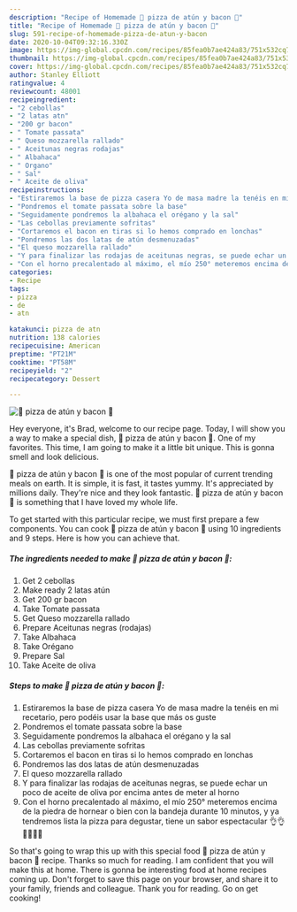 ```yaml
---
description: "Recipe of Homemade 🍕 pizza de atún y bacon 🍕"
title: "Recipe of Homemade 🍕 pizza de atún y bacon 🍕"
slug: 591-recipe-of-homemade-pizza-de-atun-y-bacon
date: 2020-10-04T09:32:16.330Z
image: https://img-global.cpcdn.com/recipes/85fea0b7ae424a83/751x532cq70/🍕-pizza-de-atun-y-bacon-🍕-foto-principal.jpg
thumbnail: https://img-global.cpcdn.com/recipes/85fea0b7ae424a83/751x532cq70/🍕-pizza-de-atun-y-bacon-🍕-foto-principal.jpg
cover: https://img-global.cpcdn.com/recipes/85fea0b7ae424a83/751x532cq70/🍕-pizza-de-atun-y-bacon-🍕-foto-principal.jpg
author: Stanley Elliott
ratingvalue: 4
reviewcount: 48001
recipeingredient:
- "2 cebollas"
- "2 latas atn"
- "200 gr bacon"
- " Tomate passata"
- " Queso mozzarella rallado"
- " Aceitunas negras rodajas"
- " Albahaca"
- " Organo"
- " Sal"
- " Aceite de oliva"
recipeinstructions:
- "Estiraremos la base de pizza casera Yo de masa madre la tenéis en mi recetario, pero podéis usar la base que más os guste"
- "Pondremos el tomate passata sobre la base"
- "Seguidamente pondremos la albahaca el orégano y la sal"
- "Las cebollas previamente sofritas"
- "Cortaremos el bacon en tiras si lo hemos comprado en lonchas"
- "Pondremos las dos latas de atún desmenuzadas"
- "El queso mozzarella rallado"
- "Y para finalizar las rodajas de aceitunas negras, se puede echar un poco de aceite de oliva por encima antes de meter al horno"
- "Con el horno precalentado al máximo, el mío 250° meteremos encima de la piedra de hornear o bien con la bandeja durante 10 minutos, y ya tendremos lista la pizza para degustar, tiene un sabor espectacular 👌👌🤤🤤🤤🤤"
categories:
- Recipe
tags:
- pizza
- de
- atn

katakunci: pizza de atn 
nutrition: 138 calories
recipecuisine: American
preptime: "PT21M"
cooktime: "PT58M"
recipeyield: "2"
recipecategory: Dessert

---
```



![🍕 pizza de atún y bacon 🍕](https://img-global.cpcdn.com/recipes/85fea0b7ae424a83/751x532cq70/🍕-pizza-de-atun-y-bacon-🍕-foto-principal.jpg)

Hey everyone, it's Brad, welcome to our recipe page. Today, I will show you a way to make a special dish, 🍕 pizza de atún y bacon 🍕. One of my favorites. This time, I am going to make it a little bit unique. This is gonna smell and look delicious.



🍕 pizza de atún y bacon 🍕 is one of the most popular of current trending meals on earth. It is simple, it is fast, it tastes yummy. It's appreciated by millions daily. They're nice and they look fantastic. 🍕 pizza de atún y bacon 🍕 is something that I have loved my whole life.


To get started with this particular recipe, we must first prepare a few components. You can cook 🍕 pizza de atún y bacon 🍕 using 10 ingredients and 9 steps. Here is how you can achieve that.

<!--inarticleads1-->

##### The ingredients needed to make 🍕 pizza de atún y bacon 🍕:

1. Get 2 cebollas
1. Make ready 2 latas atún
1. Get 200 gr bacon
1. Take  Tomate passata
1. Get  Queso mozzarella rallado
1. Prepare  Aceitunas negras (rodajas)
1. Take  Albahaca
1. Take  Orégano
1. Prepare  Sal
1. Take  Aceite de oliva




<!--inarticleads2-->

##### Steps to make 🍕 pizza de atún y bacon 🍕:

1. Estiraremos la base de pizza casera Yo de masa madre la tenéis en mi recetario, pero podéis usar la base que más os guste
1. Pondremos el tomate passata sobre la base
1. Seguidamente pondremos la albahaca el orégano y la sal
1. Las cebollas previamente sofritas
1. Cortaremos el bacon en tiras si lo hemos comprado en lonchas
1. Pondremos las dos latas de atún desmenuzadas
1. El queso mozzarella rallado
1. Y para finalizar las rodajas de aceitunas negras, se puede echar un poco de aceite de oliva por encima antes de meter al horno
1. Con el horno precalentado al máximo, el mío 250° meteremos encima de la piedra de hornear o bien con la bandeja durante 10 minutos, y ya tendremos lista la pizza para degustar, tiene un sabor espectacular 👌👌🤤🤤🤤🤤




So that's going to wrap this up with this special food 🍕 pizza de atún y bacon 🍕 recipe. Thanks so much for reading. I am confident that you will make this at home. There is gonna be interesting food at home recipes coming up. Don't forget to save this page on your browser, and share it to your family, friends and colleague. Thank you for reading. Go on get cooking!
